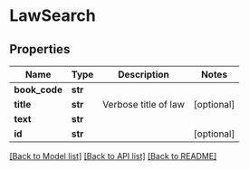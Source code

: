 # LawSearch

## Properties
Name | Type | Description | Notes
------------ | ------------- | ------------- | -------------
**book_code** | **str** |  | 
**title** | **str** | Verbose title of law | [optional] 
**text** | **str** |  | 
**id** | **str** |  | [optional] 

[[Back to Model list]](../README.md#documentation-for-models) [[Back to API list]](../README.md#documentation-for-api-endpoints) [[Back to README]](../README.md)


